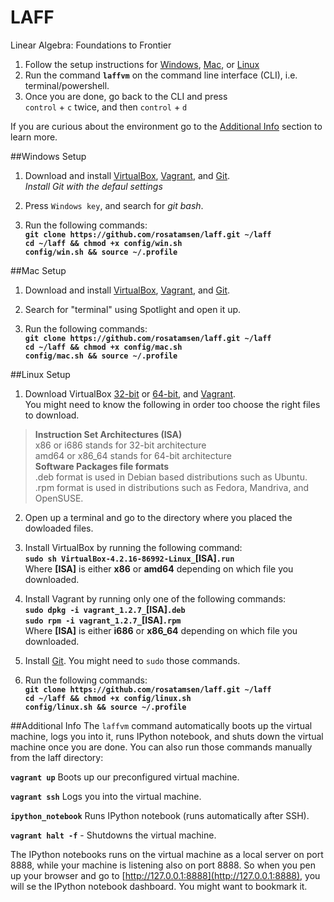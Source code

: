 LAFF
====
Linear Algebra: Foundations to Frontier

1. Follow the setup instructions for [Windows](#windows-setup), [Mac](#mac-setup), or [Linux](#linux-setup)
2. Run the command **`laffvm`** on the command line interface (CLI), i.e. terminal/powershell.
3. Once you are done, go back to the CLI and press  
`control` + `c` twice, and then `control` + `d`

If you are curious about the environment go to the [Additional Info](#additional-info) section to learn more.

##Windows Setup

1. Download and install [VirtualBox](http://download.virtualbox.org/virtualbox/4.2.16/VirtualBox-4.2.16-86992-Win.exe), [Vagrant](http://files.vagrantup.com/packages/7ec0ee1d00a916f80b109a298bab08e391945243/Vagrant_1.2.7.msi), and [Git](https://msysgit.googlecode.com/files/Git-1.8.3-preview20130601.exe).  
*Install Git with the defaul settings*

2. Press `Windows key`, and search for *git bash*.

3. Run the following commands:  
**`git clone https://github.com/rosatamsen/laff.git ~/laff`  
`cd ~/laff && chmod +x config/win.sh`  
`config/win.sh && source ~/.profile`**

##Mac Setup

1. Download and install [VirtualBox](http://download.virtualbox.org/virtualbox/4.2.16/VirtualBox-4.2.16-86992-OSX.dmg), [Vagrant](http://files.vagrantup.com/packages/7ec0ee1d00a916f80b109a298bab08e391945243/Vagrant-1.2.7.dmg), and [Git](https://git-osx-installer.googlecode.com/files/git-1.8.3.2-intel-universal-snow-leopard.dmg).

2. Search for "terminal" using Spotlight and open it up.

3. Run the following commands:  
**`git clone https://github.com/rosatamsen/laff.git ~/laff`  
`cd ~/laff && chmod +x config/mac.sh`  
`config/mac.sh && source ~/.profile`**

##Linux Setup

1. Download VirtualBox [32-bit](http://download.virtualbox.org/virtualbox/4.2.16/VirtualBox-4.2.16-86992-Linux_x86.run) or [64-bit](http://download.virtualbox.org/virtualbox/4.2.16/VirtualBox-4.2.16-86992-Linux_amd64.run), and [Vagrant](http://downloads.vagrantup.com/tags/v1.2.7).  
You might need to know the following in order too choose the right files to download.
>**Instruction Set Architectures (ISA)**  
x86 or i686 stands for 32-bit architecture  
amd64 or x86_64 stands for 64-bit architecture  
**Software Packages file formats**  
.deb format is used in Debian based distributions such as Ubuntu.  
.rpm format is used in distributions such as Fedora, Mandriva, and OpenSUSE.

2. Open up a terminal and go to the directory where you placed the dowloaded files.

3. Install VirtualBox by running the following command:  
**`sudo sh VirtualBox-4.2.16-86992-Linux_`[ISA]`.run`**  
Where **[ISA]** is either **x86** or **amd64** depending on which file you downloaded.

4. Install Vagrant by running only one of the following commands:  
**`sudo dpkg -i vagrant_1.2.7_`[ISA]`.deb`  
`sudo rpm -i vagrant_1.2.7_`[ISA]`.rpm`**  
Where **[ISA]** is either **i686** or **x86_64** depending on which file you downloaded.

5. Install [Git](http://git-scm.com/download/linux). You might need to `sudo` those commands.

6. Run the following commands:  
**`git clone https://github.com/rosatamsen/laff.git ~/laff`  
`cd ~/laff && chmod +x config/linux.sh`  
`config/linux.sh && source ~/.profile`**

##Additional Info
The `laffvm` command automatically boots up the virtual machine, logs you into it, runs IPython notebook, and shuts down the virtual machine once you are done. You can also run those commands manually from the laff directory:

**`vagrant up`** Boots up our preconfigured virtual machine.

**`vagrant ssh`** Logs you into the virtual machine.

**`ipython_notebook`** Runs IPython notebook (runs automatically after SSH).

**`vagrant halt -f`** - Shutdowns the virtual machine.

The IPython notebooks runs on the virtual machine as  a local server on port 8888, while your machine is listening also on port 8888.
So when you pen up your browser and go to [http://127.0.0.1:8888](http://127.0.0.1:8888), you will se the IPython notebook dashboard. You might want to bookmark it.

